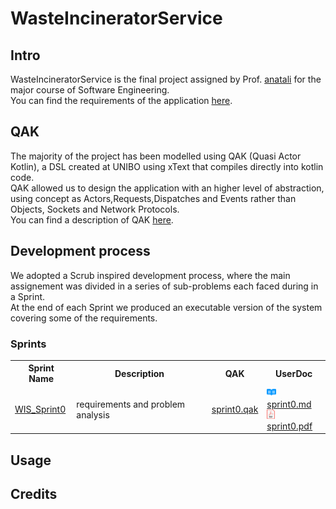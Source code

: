 # WasteIncineratorService

## Intro
WasteIncineratorService is the final project assigned by Prof. [anatali](https://github.com/anatali) for the major course of Software Engineering.<br/>
You can find the requirements of the application [here](resources/docs/requirements.pdf).


## QAK
The majority of the project has been modelled using QAK (Quasi Actor Kotlin), a DSL created at UNIBO using xText that compiles directly into kotlin code.<br/>
QAK allowed us to design the application with an higher level of abstraction, using concept as Actors,Requests,Dispatches and Events rather than Objects, Sockets and Network Protocols.<br/>
You can find a description of QAK  [here](resources/docs/qak.pdf).

## Development process
We adopted a Scrub inspired development process, where the main assignement was divided in a series of sub-problems each faced during in a Sprint.<br/>
At the end of each Sprint we produced an executable version of the system covering some of the requirements.

### Sprints

<table>
    <tr>
        <th>
            <b>Sprint Name</b>
        </th>
        <th>
            <b>Description</b>
        </th>
        <th>
            <b>QAK</b>
        </th>
        <th>
            <b>UserDoc</tb>
        </th>
    </tr>
    <tr>
        <td>
            <a href="./WIS_Sprint0/">WIS_Sprint0</a>
        </td>
        <td>
            requirements and problem analysis
        </td>
        <td>
            <a href="./WIS_Sprint0/src/sprint0.qak">sprint0.qak</a>
        </td>
        <td>
            <img src="resources/imgs/readmeLogo.svg" height="15px"/> <a href="./WIS_Sprint0/userDocs/sprint0.md">sprint0.md</a><br/>
            <img src="resources/imgs/pdfLogo.png" height="15px"/> <a href="./WIS_Sprint0/userDocs/sprint0.pdf" title="sprint0.pdf" download>sprint0.pdf</a>
        </td>
    </tr>
</table>

## Usage

## Credits
